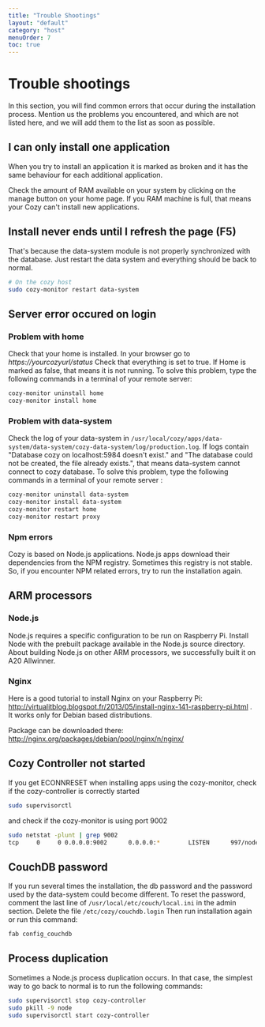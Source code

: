 ```yaml
---
title: "Trouble Shootings"
layout: "default"
category: "host"
menuOrder: 7
toc: true
---
```


# Trouble shootings

In this section, you will find common errors that occur during the
installation process.
Mention us the problems you encountered, and which are not listed here, and we will add them to the list as soon as possible.

## I can only install one application

When you try to install an application it is marked as broken and it has the same behaviour for each additional application.

Check the amount of RAM available on your system by clicking on the manage button on your home page. If you RAM machine is full, that means your Cozy can't install new applications.

## Install never ends until I refresh the page (F5)

That's because the data-system module is not properly synchronized with the database. Just restart the data system and everything should be back to normal.

```bash
# On the cozy host
sudo cozy-monitor restart data-system
```

## Server error occured on login

### Problem with home

Check that your home is installed. In your browser go to _https://yourcozyurl/status_
Check that everything is set to true. If Home is marked as false, that means it is not running. To solve this problem, type the following commands in a terminal of your remote server:

```bash
cozy-monitor uninstall home
cozy-monitor install home
```

### Problem with data-system

Check the log of your data-system in `/usr/local/cozy/apps/data-system/data-system/cozy-data-system/log/production.log`.
If logs contain "Database cozy on localhost:5984 doesn't exist." and "The database could not be created, the file already exists.", that means data-system cannot connect to cozy database. To solve this problem, type the following commands in a terminal of your remote server :

```bash
cozy-monitor uninstall data-system
cozy-monitor install data-system
cozy-monitor restart home
cozy-monitor restart proxy
```

### Npm errors

Cozy is based on Node.js applications. Node.js apps download their dependencies from the NPM registry. Sometimes this registry is not stable. So, if you encounter NPM related errors, try to run the installation again.

## ARM processors

### Node.js

Node.js requires a specific configuration to be run on Raspberry Pi. Install
Node with the prebuilt package available in the Node.js source directory. About
building Node.js on other ARM processors, we successfully built it on A20
Allwinner. 

### Nginx

Here is a good tutorial to install Nginx on your Raspberry Pi:
http://virtualitblog.blogspot.fr/2013/05/install-nginx-141-raspberry-pi.html .
It works only for Debian based distributions.

Package can be downloaded there: http://nginx.org/packages/debian/pool/nginx/n/nginx/

## Cozy Controller not started

If you get ECONNRESET when installing apps using the cozy-monitor, check if the cozy-controller is correctly started

```bash
sudo supervisorctl
```

and check if the cozy-monitor is using port 9002

```bash
sudo netstat -plunt | grep 9002
tcp     0     0 0.0.0.0:9002      0.0.0.0:*        LISTEN      997/node
```


## CouchDB password

If you run several times the installation, the db password and the password used
by the data-system could become different. To reset the password, comment the
last line of `/usr/local/etc/couch/local.ini` in the admin section. Delete the
file `/etc/cozy/couchdb.login` Then run installation again or run this command:

```bash
fab config_couchdb
```

## Process duplication

Sometimes a Node.js process duplication occurs. In that case, the simplest way
to go back to normal is to run the following commands:

```bash
sudo supervisorctl stop cozy-controller
sudo pkill -9 node
sudo supervisorctl start cozy-controller
```
